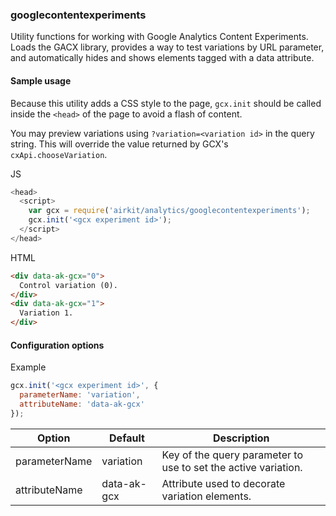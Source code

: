 ### googlecontentexperiments

Utility functions for working with Google Analytics Content Experiments. Loads
the GACX library, provides a way to test variations by URL parameter, and
automatically hides and shows elements tagged with a data attribute.

#### Sample usage

Because this utility adds a CSS style to the page, `gcx.init` should be called
inside the `<head>` of the page to avoid a flash of content.

You may preview variations using `?variation=<variation id>` in the query
string. This will override the value returned by GCX's `cxApi.chooseVariation`.

JS

```javascript
<head>
  <script>
    var gcx = require('airkit/analytics/googlecontentexperiments');
    gcx.init('<gcx experiment id>');
  </script>
</head>
```

HTML

```html
<div data-ak-gcx="0">
  Control variation (0).
</div>
<div data-ak-gcx="1">
  Variation 1.
</div>
```

#### Configuration options

Example

```javascript
gcx.init('<gcx experiment id>', {
  parameterName: 'variation',
  attributeName: 'data-ak-gcx'
});
```

Option | Default | Description
------ | ------- | -----------
parameterName | variation | Key of the query parameter to use to set the active variation.
attributeName | data-ak-gcx | Attribute used to decorate variation elements.

